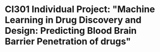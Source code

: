 # CI301 Individual Project: "Machine Learning in Drug Discovery and Design: Predicting Blood Brain Barrier Penetration of drugs"


